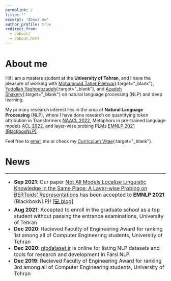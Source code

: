 ```yaml
---
permalink: /
title: ""
excerpt: "About me"
author_profile: true
redirect_from: 
  - /about/
  - /about.html
---
```

About me
======
Hi! I am a masters student at the <b>University of Tehran</b>, and I have the pleasure of working with [Mohammad Taher Pilehvar](https://pilehvar.github.io/){:target="_blank"}, [Yadollah Yaghoobzadeh](https://yyaghoobzadeh.github.io/){:target="_blank"}, and [Azadeh Shakery](https://ece.ut.ac.ir/en/~shakery){:target="_blank"} on natural language processing (NLP) and deep learning.

My primary research interest lies in the area of <b>Natural Language Processing</b> (NLP), where I have done research on quantifying token attribution in Transformers [NAACL 2022](), Metaphors in pre-trained language models [ACL 2022](https://arxiv.org/abs/2203.14139), and layer-wise probing PLMs [EMNLP 2021 (BlackboxNLP)](https://arxiv.org/abs/2109.05958).
<!-- My B.Sc. final project was about assessing toxic detection knowledge of foundation models where I showed their interesting ability gained in pre-training as well as possible biases towards specific persons or groups. -->

Feel free to [email](mailto:mohsen.fayyaz77@ut.ac.ir) me or check my [Curriculum Vitae](/files/MohsenFayyaz_CV.pdf){:target="_blank"}.

News
======
------
<font size="3">
<ul>
	<li>
		<b>Sep 2021</b>: Our paper <a href="https://arxiv.org/abs/2109.05958" target="_blank">Not All Models Localize Linguistic Knowledge in the Same Place: A Layer-wise Probing on BERToids’ Representations</a> has been accepted to <b>EMNLP 2021</b> (BlackboxNLP)! 
		<!-- <a href="https://arxiv.org/abs/2109.05958">[📝 paper]</a> -->
		<a href="/posts/layer-wise-probing-on-bertoids">[💻 blog]</a>
	</li>
	<li>
		<b>Aug 2021</b>: Accepted to enroll in the graduate school as a top student without passing the entrance examinations, University of Tehran
	</li>
	<li>
		<b>Dec 2020</b>: Recieved Faculty of Engineering Award for ranking 1st among all of Computer Engineering students, University of Tehran
	</li>
	<li>
		<b>Dec 2020</b>: <a href="https://nlpdataset.ir/" target="_blank">nlpdataset.ir</a> is online for listing NLP datasets and tools for  research and development in Farsi NLP.
	</li>
	<li>
		<b>Dec 2019</b>: Recieved Faculty of Engineering Award for ranking 3rd among all of Computer Engineering students, University of Tehran
	</li>
</ul>
</font>
